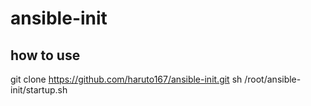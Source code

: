 # ansible-init

## how to use
git clone https://github.com/haruto167/ansible-init.git
sh /root/ansible-init/startup.sh 
